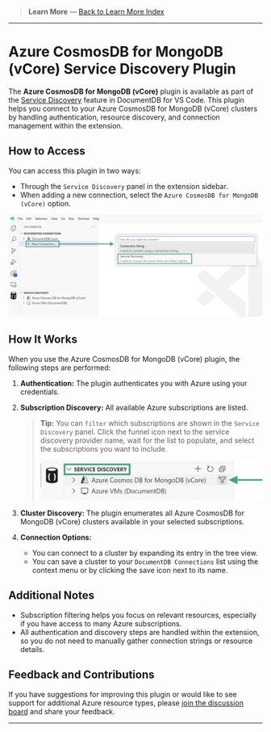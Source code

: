 <!-- Learn More Section Badge or Breadcrumb -->

> **Learn More** &mdash; [Back to Learn More Index](./index)

---

# Azure CosmosDB for MongoDB (vCore) Service Discovery Plugin

The **Azure CosmosDB for MongoDB (vCore)** plugin is available as part of the [Service Discovery](./service-discovery) feature in DocumentDB for VS Code. This plugin helps you connect to your Azure CosmosDB for MongoDB (vCore) clusters by handling authentication, resource discovery, and connection management within the extension.

## How to Access

You can access this plugin in two ways:

- Through the `Service Discovery` panel in the extension sidebar.
- When adding a new connection, select the `Azure CosmosDB for MongoDB (vCore)` option.

![Service Discovery Activation](./images/service-discovery-activation.png)

## How It Works

When you use the Azure CosmosDB for MongoDB (vCore) plugin, the following steps are performed:

1. **Authentication:**
   The plugin authenticates you with Azure using your credentials.

2. **Subscription Discovery:**
   All available Azure subscriptions are listed.

   > **Tip:** You can `filter` which subscriptions are shown in the `Service Discovery` panel. Click the funnel icon next to the service discovery provider name, wait for the list to populate, and select the subscriptions you want to include.
   >
   > ![Service Discovery Filter Feature Location](./images/service-discovery-filter-azure-vcore.png)

3. **Cluster Discovery:**
   The plugin enumerates all Azure CosmosDB for MongoDB (vCore) clusters available in your selected subscriptions.

4. **Connection Options:**
   - You can connect to a cluster by expanding its entry in the tree view.
   - You can save a cluster to your `DocumentDB Connections` list using the context menu or by clicking the save icon next to its name.

## Additional Notes

- Subscription filtering helps you focus on relevant resources, especially if you have access to many Azure subscriptions.
- All authentication and discovery steps are handled within the extension, so you do not need to manually gather connection strings or resource details.

## Feedback and Contributions

If you have suggestions for improving this plugin or would like to see support for additional Azure resource types, please [join the discussion board](https://github.com/microsoft/vscode-documentdb/discussions) and share your feedback.

---
